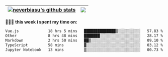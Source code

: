 | <a href="https://github.com/neverbiasu"><img align="center" src="https://github-readme-stats.vercel.app/api?username=neverbiasu&theme=dracula&show_icons=true&hide_border=true&count_private=true" alt="neverbiasu's github stats" /></a> | <a href="https://github.com/neverbiasu"><img align="center" src="https://github-readme-stats.vercel.app/api/top-langs/?username=neverbiasu&theme=dracula&show_icons=true&hide_border=true&layout=compact" /></a> |
| ------------- | ------------- |

👨🏾‍💻 **this week i spent my time on:**
<!--START_SECTION:waka-->

```txt
Vue.js             18 hrs 5 mins   ██████████████▒░░░░░░░░░░   57.83 %
Other              8 hrs 48 mins   ███████░░░░░░░░░░░░░░░░░░   28.17 %
Markdown           2 hrs 50 mins   ██▒░░░░░░░░░░░░░░░░░░░░░░   09.10 %
TypeScript         58 mins         ▓░░░░░░░░░░░░░░░░░░░░░░░░   03.12 %
Jupyter Notebook   13 mins         ▒░░░░░░░░░░░░░░░░░░░░░░░░   00.73 %
```

<!--END_SECTION:waka-->
